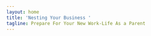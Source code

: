 ```yaml
---
layout: home
title: 'Nesting Your Business '
tagline: Prepare For Your New Work-Life As a Parent
---
```

